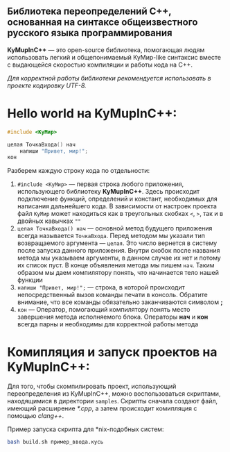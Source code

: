 ## Библиотека переопределений С++, основанная на синтаксе общеизвестного русского языка программирования

**KyMupInC++** — это open-source библиотека, помогающая людям использовать легкий и общепонимаемый КуМир-like синтаксис вместе с выдающейся скоростью компиляции и работы кода на C++.

_Для корректной работы библиотеки рекомендуется использовать в проекте кодировку UTF-8._

# Hello world на KyMupInC++:

```C++
#include <КуМир>

целая ТочкаВхода() нач
    напиши "Привет, мир!";
кон
```

Разберем каждую строку кода по отдельности:
1. `#include <КуМир>` — первая строка любого приложения, использующего библиотеку **KyMupInC++**. Здесь происходит подключение функций, определений и констант, необходимых для написания дальнейшего кода. В зависимости от настроек проекта файл `КуМир` может находиться как в треугольных скобках `<`, `>`, так и в двойных кавычках `""`
2. `целая ТочкаВхода() нач` — основной метод будущего приложения всегда называется `ТочкаВхода`. Перед методом мы указали тип возвращаемого аргумента — `целая`. Это число вернется в систему после запуска данного приложения. Внутри скобок после названия метода мы указываем аргументы, в данном случае их нет и потому их список пуст. В конце объявления метода мы пишем `нач`. Таким образом мы даем компилятору понять, что начинается тело нашей функции
3. `напиши "Привет, мир!";` — строка, в которой происходит непосредственный вызов команды печати в консоль. Обратите внимание, что все команды обязательно заканчиваются символом **;**
4. `кон` — Оператор, помогающий компилятору понять место завершения метода исполняемого блока. Операторы **нач** и **кон** всегда парны и необходимы для корректной работы метода

# Комипляция и запуск проектов на KyMupInC++:

Для того, чтобы скомпилировать проект, использующий переопределения из KyMupInC++, можно воспользоваться скриптами, находящимися в директории `samples`. Скрипты сначала создают файл, имеющий расширение *\*.cpp*, а затем происходит комипляция с помощью *clang++*.

Пример запуска скрипта для *nix-подобных систем:
```bash
bash build.sh пример_ввода.кусь
```
